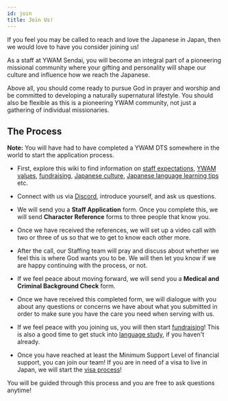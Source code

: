 ```yaml
---
id: join
title: Join Us!
---
```


If you feel you may be called to reach and love the Japanese in Japan, then we would love to have you consider joining us!

As a staff at YWAM Sendai, you will become an integral part of a pioneering missional community where your gifting and personality will shape our culture and influence how we reach the Japanese.

Above all, you should come ready to pursue God in prayer and worship and be committed to developing a naturally supernatural lifestyle. You should also be flexible as this is a pioneering YWAM community, not just a gathering of individual missionaries.

## The Process

**Note:** You will have had to have completed a YWAM DTS somewhere in the world to start the application process.

* First, explore this wiki to find information on [staff expectations](commitments.md), [YWAM values](../about/values.md), [fundraising](fundraising.md), [Japanese culture](../lifeinjapan/culture.md), [Japanese language learning tips](../lifeinjapan/language.md) etc.

* Connect with us via [Discord](communication.md), introduce yourself, and ask us questions.

* We will send you a **Staff Application** form. Once you complete this, we will send **Character Reference** forms to three people that know you.

* Once we have received the references, we will set up a video call with two or three of us so that we to get to know each other more.

* After the call, our Staffing team will pray and discuss about whether we feel this is where God wants you to be. We will then let you know if we are happy continuing with the process, or not.

* If we feel peace about moving forward, we will send you a **Medical and Criminal Background Check** form.

* Once we have received this completed form, we will dialogue with you about any questions or concerns we have about what you submitted in order to make sure you have the care you need when serving with us.

* If we feel peace with you joining us, you will then start [fundraising](fundraising.md)! This is also a good time to get stuck into [language study](../lifeinjapan/language.md), if you haven't already.

* Once you have reached at least the Minimum Support Level of financial support, you can join our team! If you are in need of a visa to live in Japan, we will start the [visa process](visaApply.md)!

You will be guided through this process and you are free to ask questions anytime!